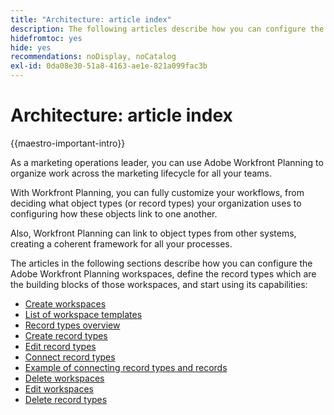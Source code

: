 ```yaml
---
title: "Architecture: article index"
description: The following articles describe how you can configure the architecture of Adobe Workfront Planning. As part of this configuration, you learn how you create workspaces, record types, and custom fields to map out the workflows you want to manage in Workfront Planning.
hidefromtoc: yes
hide: yes
recommendations: noDisplay, noCatalog
exl-id: 0da08e30-51a8-4163-ae1e-821a099fac3b
---
```

<!--
---
title: "Architecture: article index"
description: The following articles describe how you can configure the architecture of Adobe Workfront Planning. As part of this configuration, you learn how you create workspaces, record types, and custom fields to map out the workflows you want to manage in Workfront Planning. 
hidefromtoc: yes
author: Alina
feature: Work Management
role: User, Admin
hide: yes
---
-->

<!--update the metadata with real information when making this avilable in TOC and in the left nav-->

# Architecture: article index

{{maestro-important-intro}}

As a marketing operations leader, you can use Adobe Workfront Planning to organize work across the marketing lifecycle for all your teams.

With Workfront Planning, you can fully customize your workflows, from deciding what object types (or record types) your organization uses to configuring how these objects link to one another. 

Also, Workfront Planning can link to object types from other systems, creating a coherent framework for all your processes.  

The articles in the following sections describe how you can configure the Adobe Workfront Planning workspaces, define the record types which are the building blocks of those workspaces, and start using its capabilities: 

* [Create workspaces](/help/quicksilver/planning/architecture/create-workspaces.md)
* [List of workspace templates](/help/quicksilver/planning/architecture/workspace-templates.md)
* [Record types overview](/help/quicksilver/planning/architecture/overview-of-record-types.md)
* [Create record types](/help/quicksilver/planning/architecture/create-record-types.md)
* [Edit record types](/help/quicksilver/planning/architecture/edit-record-types.md)
* [Connect record types](/help/quicksilver/planning/architecture/connect-record-types.md)
* [Example of connecting record types and records](/help/quicksilver/planning/architecture/example-connect-record-types-and-records.md)
* [Delete workspaces](/help/quicksilver/planning/architecture/delete-workspaces.md)
* [Edit workspaces](/help/quicksilver/planning/architecture/edit-workspaces.md)
* [Delete record types](/help/quicksilver/planning/architecture/delete-record-types.md)

